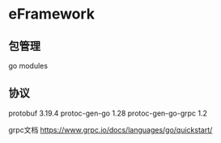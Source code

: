 # eFramework

## 包管理
go modules

## 协议
protobuf 3.19.4
protoc-gen-go 1.28
protoc-gen-go-grpc 1.2

grpc文档 https://www.grpc.io/docs/languages/go/quickstart/